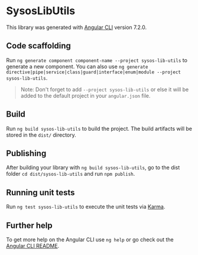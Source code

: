 # SysosLibUtils

This library was generated with [Angular CLI](https://github.com/angular/angular-cli) version 7.2.0.

## Code scaffolding

Run `ng generate component component-name --project sysos-lib-utils` to generate a new component. You can also use `ng generate directive|pipe|service|class|guard|interface|enum|module --project sysos-lib-utils`.
> Note: Don't forget to add `--project sysos-lib-utils` or else it will be added to the default project in your `angular.json` file. 

## Build

Run `ng build sysos-lib-utils` to build the project. The build artifacts will be stored in the `dist/` directory.

## Publishing

After building your library with `ng build sysos-lib-utils`, go to the dist folder `cd dist/sysos-lib-utils` and run `npm publish`.

## Running unit tests

Run `ng test sysos-lib-utils` to execute the unit tests via [Karma](https://karma-runner.github.io).

## Further help

To get more help on the Angular CLI use `ng help` or go check out the [Angular CLI README](https://github.com/angular/angular-cli/blob/master/README.md).
